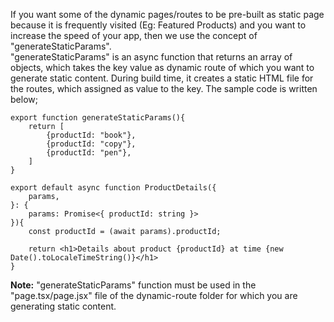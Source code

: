 If you want some of the dynamic pages/routes to be pre-built as static page because it is frequently visited (Eg: Featured Products) and you want to increase the speed of your app, then we use the concept of "generateStaticParams".
<br> "generateStaticParams" is an async function that returns an array of objects, which takes the key value as dynamic route of which you want to generate static content. During build time, it creates a static HTML file for the routes, which assigned as value to the key. The sample code is written below;

```
export function generateStaticParams(){
    return [
        {productId: "book"},
        {productId: "copy"},
        {productId: "pen"},
    ]
}

export default async function ProductDetails({
    params,
}: {
    params: Promise<{ productId: string }>
}){
    const productId = (await params).productId;

    return <h1>Details about product {productId} at time {new Date().toLocaleTimeString()}</h1>
}
```

**Note:** "generateStaticParams" function must be used in the "page.tsx/page.jsx" file of the dynamic-route folder for which you are generating static content.
